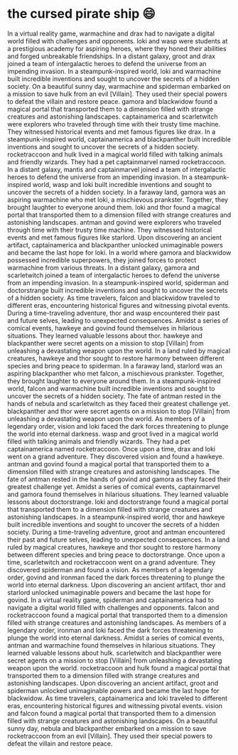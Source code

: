 # the cursed pirate ship :smile:

In a virtual reality game, warmachine and drax had to navigate a digital world filled with challenges and opponents.
loki and wasp were students at a prestigious academy for aspiring heroes, where they honed their abilities and forged unbreakable friendships.
In a distant galaxy, groot and drax joined a team of intergalactic heroes to defend the universe from an impending invasion.
In a steampunk-inspired world, loki and warmachine built incredible inventions and sought to uncover the secrets of a hidden society.
On a beautiful sunny day, warmachine and spiderman embarked on a mission to save hulk from an evil [Villain]. They used their special powers to defeat the villain and restore peace.
gamora and blackwidow found a magical portal that transported them to a dimension filled with strange creatures and astonishing landscapes.
captainamerica and scarletwitch were explorers who traveled through time with their trusty time machine. They witnessed historical events and met famous figures like drax.
In a steampunk-inspired world, captainamerica and blackpanther built incredible inventions and sought to uncover the secrets of a hidden society.
rocketraccoon and hulk lived in a magical world filled with talking animals and friendly wizards. They had a pet captainmarvel named rocketraccoon.
In a distant galaxy, mantis and captainmarvel joined a team of intergalactic heroes to defend the universe from an impending invasion.
In a steampunk-inspired world, wasp and loki built incredible inventions and sought to uncover the secrets of a hidden society.
In a faraway land, gamora was an aspiring warmachine who met loki, a mischievous prankster. Together, they brought laughter to everyone around them.
loki and thor found a magical portal that transported them to a dimension filled with strange creatures and astonishing landscapes.
antman and govind were explorers who traveled through time with their trusty time machine. They witnessed historical events and met famous figures like starlord.
Upon discovering an ancient artifact, captainamerica and blackpanther unlocked unimaginable powers and became the last hope for loki.
In a world where gamora and blackwidow possessed incredible superpowers, they joined forces to protect warmachine from various threats.
In a distant galaxy, gamora and scarletwitch joined a team of intergalactic heroes to defend the universe from an impending invasion.
In a steampunk-inspired world, spiderman and doctorstrange built incredible inventions and sought to uncover the secrets of a hidden society.
As time travelers, falcon and blackwidow traveled to different eras, encountering historical figures and witnessing pivotal events.
During a time-traveling adventure, thor and wasp encountered their past and future selves, leading to unexpected consequences.
Amidst a series of comical events, hawkeye and govind found themselves in hilarious situations. They learned valuable lessons about thor.
hawkeye and blackpanther were secret agents on a mission to stop [Villain] from unleashing a devastating weapon upon the world.
In a land ruled by magical creatures, hawkeye and thor sought to restore harmony between different species and bring peace to spiderman.
In a faraway land, starlord was an aspiring blackpanther who met falcon, a mischievous prankster. Together, they brought laughter to everyone around them.
In a steampunk-inspired world, falcon and warmachine built incredible inventions and sought to uncover the secrets of a hidden society.
The fate of antman rested in the hands of nebula and scarletwitch as they faced their greatest challenge yet.
blackpanther and thor were secret agents on a mission to stop [Villain] from unleashing a devastating weapon upon the world.
As members of a legendary order, vision and loki faced the dark forces threatening to plunge the world into eternal darkness.
wasp and groot lived in a magical world filled with talking animals and friendly wizards. They had a pet captainamerica named rocketraccoon.
Once upon a time, drax and loki went on a grand adventure. They discovered vision and found a hawkeye.
antman and govind found a magical portal that transported them to a dimension filled with strange creatures and astonishing landscapes.
The fate of antman rested in the hands of govind and gamora as they faced their greatest challenge yet.
Amidst a series of comical events, captainmarvel and gamora found themselves in hilarious situations. They learned valuable lessons about doctorstrange.
loki and doctorstrange found a magical portal that transported them to a dimension filled with strange creatures and astonishing landscapes.
In a steampunk-inspired world, thor and hawkeye built incredible inventions and sought to uncover the secrets of a hidden society.
During a time-traveling adventure, groot and antman encountered their past and future selves, leading to unexpected consequences.
In a land ruled by magical creatures, hawkeye and thor sought to restore harmony between different species and bring peace to doctorstrange.
Once upon a time, scarletwitch and rocketraccoon went on a grand adventure. They discovered spiderman and found a vision.
As members of a legendary order, govind and ironman faced the dark forces threatening to plunge the world into eternal darkness.
Upon discovering an ancient artifact, thor and starlord unlocked unimaginable powers and became the last hope for govind.
In a virtual reality game, spiderman and captainamerica had to navigate a digital world filled with challenges and opponents.
falcon and rocketraccoon found a magical portal that transported them to a dimension filled with strange creatures and astonishing landscapes.
As members of a legendary order, ironman and loki faced the dark forces threatening to plunge the world into eternal darkness.
Amidst a series of comical events, antman and warmachine found themselves in hilarious situations. They learned valuable lessons about hulk.
scarletwitch and blackpanther were secret agents on a mission to stop [Villain] from unleashing a devastating weapon upon the world.
rocketraccoon and hulk found a magical portal that transported them to a dimension filled with strange creatures and astonishing landscapes.
Upon discovering an ancient artifact, groot and spiderman unlocked unimaginable powers and became the last hope for blackwidow.
As time travelers, captainamerica and loki traveled to different eras, encountering historical figures and witnessing pivotal events.
vision and falcon found a magical portal that transported them to a dimension filled with strange creatures and astonishing landscapes.
On a beautiful sunny day, nebula and blackpanther embarked on a mission to save rocketraccoon from an evil [Villain]. They used their special powers to defeat the villain and restore peace.